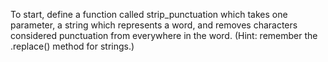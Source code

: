 To start, define a function called strip_punctuation which takes one parameter, a string which represents a word, and removes characters considered punctuation from everywhere in the word. (Hint: remember the .replace() method for strings.)
